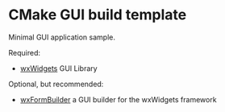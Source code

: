 # CMake GUI build template
Minimal GUI application sample.

Required:
- [wxWidgets](https://wxwidgets.org/) GUI Library

Optional, but recommended:
- [wxFormBuilder](https://github.com/wxFormBuilder/wxFormBuilder)
a GUI builder for the wxWidgets framework
